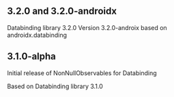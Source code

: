 ## 3.2.0 and 3.2.0-androidx

Databinding library 3.2.0
Version 3.2.0-androix based on androidx.databinding

## 3.1.0-alpha

Initial release of NonNullObservables for Databinding

Based on Databinding library 3.1.0